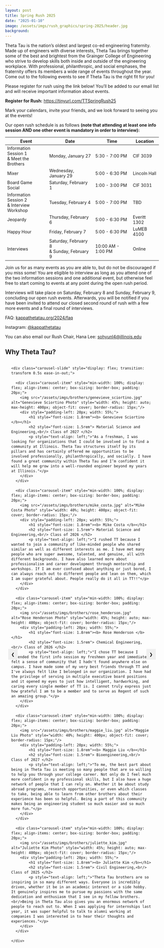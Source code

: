 ```yaml
---
layout: post
title: Spring Rush 2025
date: "2025-01-10"
image: /assets/imgs/rush_graphics/spring-2025/header.jpg
background:
---
```


Theta Tau is the nation’s oldest and largest co-ed engineering fraternity. Made up of engineers with diverse interests, Theta Tau brings together some of the best and brightest from the Grainger College of Engineering who strive to develop skills both inside and outside of the engineering workplace. With professional, philanthropic, and social emphases, the fraternity offers its members a wide range of events throughout the year. Come out to the following events to see if Theta Tau is the right fit for you!

Please register for rush using the link below! You’ll be added to our email list and will receive important information about events.

**Register for Rush:** <https://tinyurl.com/TTSpringRush25>

Mark your calendars, invite your friends, and we look forward to seeing you at the events!

Our open rush schedule is as follows **(note that attending at least one info session AND one other event is mandatory in order to interview):**

| Event                                   | Date                         | Time            | Location          |
| --------------------------------------- | ---------------------------- | --------------- | ----------------- |
| Information Session 1 <br/> & Meet the Brothers | Monday, January 27          | 5:30 - 7:00 PM  | CIF 3039           |
| Mixer                                   | Wednesday, January 29         | 5:00 - 6:30 PM  | Lincoln Hall                |
| Board Game Social                                 | Saturday, February 1         | 1:00 - 3:00 PM | CIF 3031       |
| Information Session 2 <br/> & Interview Workshop | Tuesday, February 4          | 5:00 - 7:00 PM  | TBD                |
| Jeopardy                                | Thursday, February 6        | 5:00 - 6:30 PM  | Everitt 1302                |
| Happy Hour                              | Friday, February 7          | 5:00 - 6:30 PM  | LuMEB 4100 |
| Interviews                              | Saturday, February 8 <br/> & Sunday, February 9 | 10:00 AM - 1:00 PM | Online |

Join us for as many events as you are able to, but do not be discouraged if you miss some! You are eligible to interview as long as you attend one of the two information sessions and one additional event, but otherwise feel free to start coming to events at any point during the open rush period.

Interviews will take place on Saturday, February 8 and Sunday, February 9, concluding our open rush events. Afterwards, you will be notified if you have been invited to attend our closed second round of rush with a few more events and a final round of interviews.

FAQ: [kappathetatau.org/2024/faq](https://www.kappathetatau.org/2024/faq)

Instagram: [@kappathetatau](https://www.instagram.com/kappathetatau/)

You can also email our Rush Chair, Hana Lee: [sohyunl4@illinois.edu](mailto:sohyunl4@illinois.edu)

## Why Theta Tau? 

<div class="carousel-wrapper" style="position: relative; max-width: 850px; margin: auto; padding: 0 20px;">

  <button class="prev" style="position: absolute; top: 50%; left: 10px; transform: translateY(-50%); background-color: none; color: black; border: none; padding: 10px;">&#10094;</button>

  <div class="carousel-container" style="width: 100%; overflow: hidden;">

    <div class="carousel-slide" style="display: flex; transition: transform 0.5s ease-in-out;">
      
      <div class="carousel-item" style="min-width: 100%; display: flex; align-items: center; box-sizing: border-box; padding: 20px;">
        <img src="/assets/imgs/brothers/genevieve_sciortino.jpg" alt="Genevieve Sciortino Photo" style="width: 45%; height: auto; max-height: 400px; object-fit: cover; border-radius: 15px;"/> 
        <div style="padding-left: 20px; width: 55%;">
            <h1 style="font-size: 1.8rem"><b> Genevieve Sciortino </b></h1>  
            <h2 style="font-size: 1.5rem"> Material Science and Engineering,<br/> Class of 2027 </h2>
            <p style="text-align: left;">"As a freshman, I was looking for organizations that I could be involved in to find a community at Illinois. Theta Tau structures itself by its pillars and has certainly offered me opportunities to be involved professionally, philanthropically, and socially. I have found a great community within Theta Tau and I’m confident it will help me grow into a well-rounded engineer beyond my years at Illinois."</p>
        </div>
      </div>
      
      <div class="carousel-item" style="min-width: 100%; display: flex; align-items: center; box-sizing: border-box; padding: 20px;">
        <img src="/assets/imgs/brothers/mike_costa.jpg" alt="Mike Costa Photo" style="width: 40%; height: 400px; object-fit: cover; border-radius: 15px;"/> 
        <div style="padding-left: 20px; width: 55%;">
            <h1 style="font-size: 1.8rem"><b> Mike Costa </b></h1> 
            <h2 style="font-size: 1.5rem"> Material Science and Engineering,<br/> Class of 2026 </h2>
            <p style="text-align: left;">"I rushed TT because I wanted to join a community of like-minded people who shared similar as well as different interests as me. I have met many people who are super awesome, talented, and genuine, all with different backgrounds. I have also learned more about professionalism and career development through mentorship and workshops. If I am ever confused about anything or just bored, I can always reach out to different people and lean on them, which I am super grateful about. People really do it all in TT!!"</p>
        </div>
      </div>
      
      <div class="carousel-item" style="min-width: 100%; display: flex; align-items: center; box-sizing: border-box; padding: 20px;">
        <img src="/assets/imgs/brothers/rose_henderson.jpg" alt="Rose Henderson Photo" style="width: 45%; height: auto; max-height: 400px; object-fit: cover; border-radius: 15px;"/> 
        <div style="padding-left: 20px; width: 55%;">
            <h1 style="font-size: 1.8rem"><b> Rose Henderson </b></h1> 
            <h2 style="font-size: 1.5rem"> Chemical Engineering,<br/> Class of 2026 </h2>
            <p style="text-align: left;">"I chose TT because I attended the first info session my freshmen year and immediately felt a sense of community that I hadn't found anywhere else on campus. I have made some of my very best friends through TT and I've always felt like I belonged in our organization. I have had the privilege of serving in multiple executive board positions and it opened my eyes to just how intelligent, hardworking, and caring every single member of TT is. I cannot truly express just how grateful I am to be a member and to serve as Regent of such an amazing group."</p>
        </div>
      </div>
      
      <div class="carousel-item" style="min-width: 100%; display: flex; align-items: center; box-sizing: border-box; padding: 20px;">
        <img src="/assets/imgs/brothers/maggie_liu.jpg" alt="Maggie Liu Photo" style="width: 40%; height: 400px; object-fit: cover; border-radius: 15px;"/> 
        <div style="padding-left: 20px; width: 55%;">
            <h1 style="font-size: 1.8rem"><b> Maggie Liu </b></h1> 
            <h2 style="font-size: 1.5rem"> Bioengineering,<br/> Class of 2027 </h2>
            <p style="text-align: left;">"To me, the best part about being in Theta Tau is meeting so many people that are so willing to help you through your college career. Not only do I feel much more confident in my professional skills, but I also have a huge network of people that I can rely on. Whether it be about study abroad programs, research opportunities, or even which classes to take, being able to learn from other brothers about their experience has been so helpful. Being a part of this community makes being an engineering student so much easier and so much more fun."</p>
        </div>
      </div>

      <div class="carousel-item" style="min-width: 100%; display: flex; align-items: center; box-sizing: border-box; padding: 20px;">
        <img src="/assets/imgs/brothers/juliette_kim.jpg" alt="Juliette Kim Photo" style="width: 45%; height: auto; max-height: 400px; object-fit: cover; border-radius: 15px;"/> 
        <div style="padding-left: 20px; width: 55%;">
            <h1 style="font-size: 1.8rem"><b> Juliette Kim </b></h1> 
            <h2 style="font-size: 1.5rem"> Civil Engineering,<br/> Class of 2025 </h2>
            <p style="text-align: left;">"Theta Tau brothers are so inspiring in so many different ways. Everyone is incredibly driven, whether it be in an academic interest or a side hobby. It genuinely inspires me to pursue my passions with the same dedication and enthusiasm that I see in my fellow brothers. <br/>Being in Theta Tau also gives you an enormous network of people to reach out to. When I was applying for internships last year, it was super helpful to talk to alumni working at companies I was interested in to hear their thoughts and experiences."</p>
        </div>
      </div>
      
    </div>

  </div>

  <button class="next" style="position: absolute; top: 50%; right: 10px; transform: translateY(-50%); background-color: none; color: black; border: none; padding: 10px;">&#10095;</button>

</div>

<style>
.carousel-item img {
    width: 45%;
    height: auto;
    max-height: 350px;
    object-fit: cover;
    border-radius: 15px;
}

.carousel-item div {
    padding-left: 20px;
    width: 55%;
}

@media (max-width: 768px) {
    .carousel-item {
        flex-direction: column;
        text-align: center;
    }

    .carousel-item img {
        width: 100%;
        height: auto;
        max-height: 300px;
        margin-bottom: 20px;
    }

    .carousel-item div {
        width: 100%;
        padding-left: 0;
        text-align: left;
    }
}
</style>

<script>
const carouselSlide = document.querySelector('.carousel-slide');
const carouselItems = document.querySelectorAll('.carousel-item');
const prevBtn = document.querySelector('.prev');
const nextBtn = document.querySelector('.next');
let counter = 0;
const size = carouselItems[0].clientWidth;
let isAutoPlay = true;

function moveCarousel() {
  carouselSlide.style.transition = 'transform 0.5s ease-in-out';
  carouselSlide.style.transform = 'translateX(' + (-size * counter) + 'px)';
}

function nextSlide() {
  if (counter >= carouselItems.length - 1) {
    counter = 0;
    setTimeout(() => {
      carouselSlide.style.transition = 'none';
      moveCarousel();
    }, 500);
  } else {
    counter++;
    moveCarousel();
  }
}

function prevSlide() {
  if (counter <= 0) {
    counter = carouselItems.length - 1;
    carouselSlide.style.transition = 'none';
    moveCarousel();
    setTimeout(() => {
      carouselSlide.style.transition = 'transform 0.5s ease-in-out';
    }, 50);
  } else {
    counter--;
    moveCarousel();
  }
}

nextBtn.addEventListener('click', () => {
  nextSlide();
  isAutoPlay = false;
});

prevBtn.addEventListener('click', () => {
  prevSlide();
  isAutoPlay = false;
});

setInterval(() => {
  if (isAutoPlay) {
    nextSlide();
  }
}, 10000);

carouselSlide.addEventListener('transitionend', () => {
  if (counter === 0) {
    carouselSlide.style.transition = 'none';
    carouselSlide.style.transform = 'translateX(0)';
  }
  isAutoPlay = true;
});
</script>

<!-- ![](/assets/imgs/rush_graphics/fall-2024/schedule.jpg) -->
